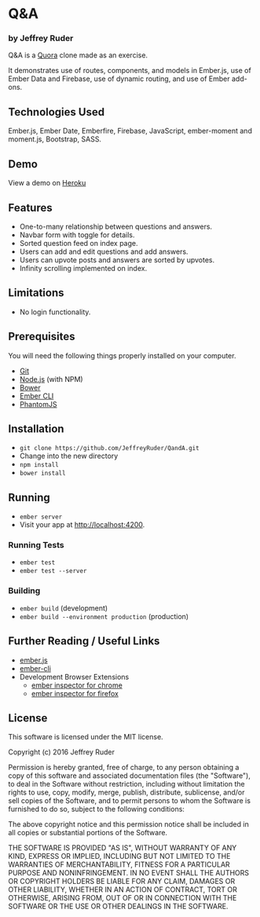 # Q&A
### by Jeffrey Ruder

Q&A is a [Quora](http://quora.com) clone made as an exercise.

It demonstrates use of routes, components, and models in Ember.js, use of Ember Data and Firebase, use of dynamic routing, and use of Ember add-ons.

## Technologies Used

Ember.js, Ember Date, Emberfire, Firebase, JavaScript, ember-moment and moment.js, Bootstrap, SASS.

## Demo

View a demo on [Heroku](http://quora-clone-app.herokuapps.com)

## Features

* One-to-many relationship between questions and answers.
* Navbar form with toggle for details.
* Sorted question feed on index page.
* Users can add and edit questions and add answers.
* Users can upvote posts and answers are sorted by upvotes.
* Infinity scrolling implemented on index.

## Limitations

* No login functionality.

## Prerequisites

You will need the following things properly installed on your computer.

* [Git](http://git-scm.com/)
* [Node.js](http://nodejs.org/) (with NPM)
* [Bower](http://bower.io/)
* [Ember CLI](http://www.ember-cli.com/)
* [PhantomJS](http://phantomjs.org/)

## Installation

* `git clone https://github.com/JeffreyRuder/QandA.git`
* Change into the new directory
* `npm install`
* `bower install`

## Running

* `ember server`
* Visit your app at [http://localhost:4200](http://localhost:4200).

### Running Tests

* `ember test`
* `ember test --server`

### Building

* `ember build` (development)
* `ember build --environment production` (production)

## Further Reading / Useful Links

* [ember.js](http://emberjs.com/)
* [ember-cli](http://www.ember-cli.com/)
* Development Browser Extensions
  * [ember inspector for chrome](https://chrome.google.com/webstore/detail/ember-inspector/bmdblncegkenkacieihfhpjfppoconhi)
  * [ember inspector for firefox](https://addons.mozilla.org/en-US/firefox/addon/ember-inspector/)

## License

This software is licensed under the MIT license.

Copyright (c) 2016 Jeffrey Ruder

Permission is hereby granted, free of charge, to any person obtaining a copy of this software and associated documentation files (the "Software"), to deal in the Software without restriction, including without limitation the rights to use, copy, modify, merge, publish, distribute, sublicense, and/or sell copies of the Software, and to permit persons to whom the Software is furnished to do so, subject to the following conditions:

The above copyright notice and this permission notice shall be included in all copies or substantial portions of the Software.

THE SOFTWARE IS PROVIDED "AS IS", WITHOUT WARRANTY OF ANY KIND, EXPRESS OR IMPLIED, INCLUDING BUT NOT LIMITED TO THE WARRANTIES OF MERCHANTABILITY, FITNESS FOR A PARTICULAR PURPOSE AND NONINFRINGEMENT. IN NO EVENT SHALL THE AUTHORS OR COPYRIGHT HOLDERS BE LIABLE FOR ANY CLAIM, DAMAGES OR OTHER LIABILITY, WHETHER IN AN ACTION OF CONTRACT, TORT OR OTHERWISE, ARISING FROM, OUT OF OR IN CONNECTION WITH THE SOFTWARE OR THE USE OR OTHER DEALINGS IN THE SOFTWARE.
